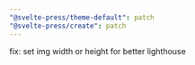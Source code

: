 ```yaml
---
"@svelte-press/theme-default": patch
"@svelte-press/create": patch
---
```


fix: set img width or height for better lighthouse
